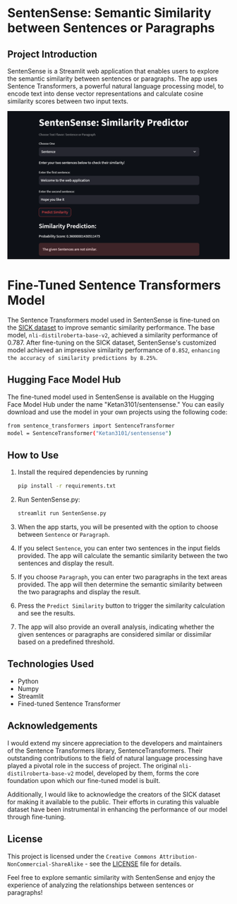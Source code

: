 # SentenSense: Semantic Similarity between Sentences or Paragraphs

## Project Introduction
SentenSense is a Streamlit web application that enables users to explore the semantic similarity between sentences or paragraphs. The app uses Sentence Transformers, a powerful natural language processing model, to encode text into dense vector representations and calculate cosine similarity scores between two input texts.

![SentenSense App](SentenSense.png)

# Fine-Tuned Sentence Transformers Model

The Sentence Transformers model used in SentenSense is fine-tuned on the [SICK dataset](https://marcobaroni.org/composes/sick.html) to improve semantic similarity performance. The base model, `nli-distilroberta-base-v2`, achieved a similarity performance of 0.787. After fine-tuning on the SICK dataset, SentenSense's customized model achieved an impressive similarity performance of `0.852`, `enhancing the accuracy of similarity predictions by 8.25%`.


## Hugging Face Model Hub

The fine-tuned model used in SentenSense is available on the Hugging Face Model Hub under the name "Ketan3101/sentensense." You can easily download and use the model in your own projects using the following code:

```bash
from sentence_transformers import SentenceTransformer
model = SentenceTransformer("Ketan3101/sentensense")
```

## How to Use

1. Install the required dependencies by running
    ```bash
    pip install -r requirements.txt
2. Run SentenSense.py:
    ```bash
    streamlit run SentenSense.py

3. When the app starts, you will be presented with the option to choose between `Sentence` or `Paragraph`.

4. If you select `Sentence`, you can enter two sentences in the input fields provided. The app will calculate the semantic similarity between the two sentences and display the result.

5. If you choose `Paragraph`, you can enter two paragraphs in the text areas provided. The app will then determine the semantic similarity between the two paragraphs and display the result.

6. Press the `Predict Similarity` button to trigger the similarity calculation and see the results.

7. The app will also provide an overall analysis, indicating whether the given sentences or paragraphs are considered similar or dissimilar based on a predefined threshold.

## Technologies Used
* Python
* Numpy
* Streamlit
* Fined-tuned Sentence Transformer
## Acknowledgements
I would extend my sincere appreciation to the developers and maintainers of the Sentence Transformers library, SentenceTransformers. Their outstanding contributions to the field of natural language processing have played a pivotal role in the success of project. The original `nli-distilroberta-base-v2` model, developed by them, forms the core foundation upon which our fine-tuned model is built.

Additionally, I would like to acknowledge the creators of the SICK dataset for making it available to the public. Their efforts in curating this valuable dataset have been instrumental in enhancing the performance of our model through fine-tuning.

## License

This project is licensed under the `Creative Commons Attribution-NonCommercial-ShareAlike` - see the [LICENSE](https://creativecommons.org/licenses/by-nc-sa/3.0/) file for details.

Feel free to explore semantic similarity with SentenSense and enjoy the experience of analyzing the relationships between sentences or paragraphs!
